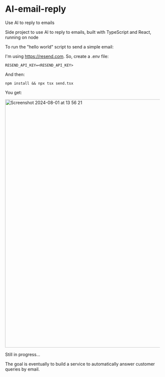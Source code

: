 # AI-email-reply
Use AI to reply to emails

Side project to use AI to reply to emails, built with TypeScript and React, running on node

To run the "hello world" script to send a simple email:

I'm using https://resend.com. So, create a .env file:
```
RESEND_API_KEY=<RESEND_API_KEY>
```

And then:
```
npm install && npx tsx send.tsx
```

You get:

<img width="810" alt="Screenshot 2024-08-01 at 13 56 21" src="https://github.com/user-attachments/assets/701f8c34-b684-466c-87c3-4b7a795b90c5">

Still in progress...

The goal is eventually to build a service to automatically answer customer queries by email.
